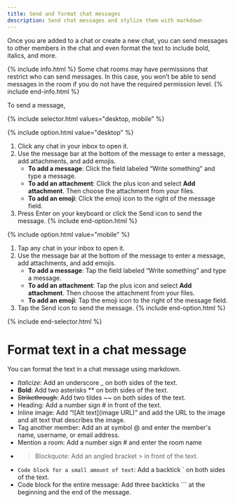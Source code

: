 ```yaml
---
title: Send and format chat messages
description: Send chat messages and stylize them with markdown
---
```

<div id="new-expensify" markdown="1">

Once you are added to a chat or create a new chat, you can send messages to other members in the chat and even format the text to include bold, italics, and more. 

{% include info.html %}
Some chat rooms may have permissions that restrict who can send messages. In this case, you won’t be able to send messages in the room if you do not have the required permission level.
{% include end-info.html %}

To send a message, 

{% include selector.html values="desktop, mobile" %}

{% include option.html value="desktop" %}
1. Click any chat in your inbox to open it. 
2. Use the message bar at the bottom of the message to enter a message, add attachments, and add emojis.
   - **To add a message**: Click the field labeled “Write something” and type a message. 
   - **To add an attachment**: Click the plus icon and select **Add attachment**. Then choose the attachment from your files.
   - **To add an emoji**: Click the emoji icon to the right of the message field. 
3. Press Enter on your keyboard or click the Send icon to send the message.
{% include end-option.html %}

{% include option.html value="mobile" %}
1. Tap any chat in your inbox to open it. 
2. Use the message bar at the bottom of the message to enter a message, add attachments, and add emojis.
   - **To add a message**: Tap the field labeled “Write something” and type a message. 
   - **To add an attachment**: Tap the plus icon and select **Add attachment**. Then choose the attachment from your files.
   - **To add an emoji**: Tap the emoji icon to the right of the message field. 
3. Tap the Send icon to send the message.
{% include end-option.html %}

{% include end-selector.html %}

# Format text in a chat message

You can format the text in a chat message using markdown. 

- _Italicize_: Add an underscore _ on both sides of the text.
- **Bold**: Add two asterisks ** on both sides of the text.
- ~~Strikethrough~~: Add two tildes ~~ on both sides of the text.
- Heading: Add a number sign # in front of the text.
- Inline image: Add “![Alt text](image URL)” and add the URL to the image and alt text that describes the image.
- Tag another member: Add an at symbol @ and enter the member's name, username, or email address.
- Mention a room: Add a number sign # and enter the room name
- > Blockquote: Add an angled bracket > in front of the text.
- `Code block for a small amount of text`: Add a backtick ` on both sides of the text.
- Code block for the entire message: Add three backticks ``` at the beginning and the end of the message.

</div>
